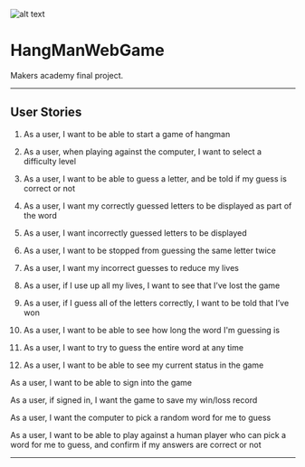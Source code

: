 ![alt text](https://ca.slack-edge.com/TBPN1712Q-UNH1PN80J-9d7ff3090eb0-512 "Tim was Here")
# HangManWebGame
Makers academy final project.

--------

User Stories
-----

1. As a user, I want to be able to start a game of hangman

2. As a user, when playing against the computer, I want to select a difficulty level

3. As a user, I want to be able to guess a letter, and be told if my guess is correct or not

4. As a user, I want my correctly guessed letters to be displayed as part of the word

5. As a user, I want incorrectly guessed letters to be displayed

6. As a user, I want to be stopped from guessing the same letter twice

7. As a user, I want my incorrect guesses to reduce my lives

8. As a user, if I use up all my lives, I want to see that I’ve lost the game

9. As a user, if I guess all of the letters correctly, I want to be told that I’ve won

10. As a user, I want to be able to see how long the word I'm guessing is

11. As a user, I want to try to guess the entire word at any time

12. As a user, I want to be able to see my current status in the game

As a user, I want to be able to sign into the game

As a user, if signed in, I want the game to save my win/loss record

As a user, I want the computer to pick a random word for me to guess

As a user, I want to be able to play against a human player who can pick a word for me to guess, and confirm if my answers are correct or not


-----
